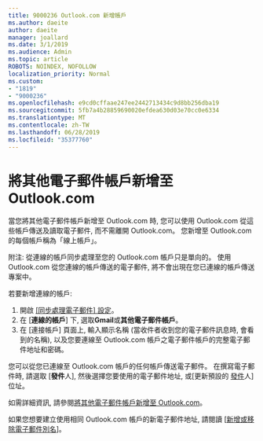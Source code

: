 ```yaml
---
title: 9000236 Outlook.com 新增帳戶
ms.author: daeite
author: daeite
manager: joallard
ms.date: 3/1/2019
ms.audience: Admin
ms.topic: article
ROBOTS: NOINDEX, NOFOLLOW
localization_priority: Normal
ms.custom:
- "1819"
- "9000236"
ms.openlocfilehash: e9cd0cffaae247ee2442713434c9d8bb256dba19
ms.sourcegitcommit: 5fb7a4b28859690020efdea630d03e70cc0e6334
ms.translationtype: MT
ms.contentlocale: zh-TW
ms.lasthandoff: 06/28/2019
ms.locfileid: "35377760"
---
```

# <a name="add-your-other-email-accounts-to-outlookcom"></a>將其他電子郵件帳戶新增至 Outlook.com

當您將其他電子郵件帳戶新增至 Outlook.com 時, 您可以使用 Outlook.com 從這些帳戶傳送及讀取電子郵件, 而不需離開 Outlook.com。 您新增至 Outlook.com 的每個帳戶稱為「線上帳戶」。

附注: 從連線的帳戶同步處理至您的 Outlook.com 帳戶只是單向的。 使用 Outlook.com 從您連線的帳戶傳送的電子郵件, 將不會出現在您已連線的帳戶傳送專案中。

若要新增連線的帳戶:

1. 開啟 [[同步處理電子郵件] 設定](https://go.microsoft.com/fwlink/?linkid=875264)。
2. 在 [**連線的帳戶**] 下, 選取**Gmail**或**其他電子郵件帳戶**。
3. 在 [連接帳戶] 頁面上, 輸入顯示名稱 (當收件者收到您的電子郵件訊息時, 會看到的名稱), 以及您要連線至 Outlook.com 帳戶之電子郵件帳戶的完整電子郵件地址和密碼。

您可以從您已連線至 Outlook.com 帳戶的任何帳戶傳送電子郵件。 在撰寫電子郵件時, 請選取 [**發件**人], 然後選擇您要使用的電子郵件地址, 或[更新預設的 [發件](https://go.microsoft.com/fwlink/?linkid=875264)人] 位址。

如需詳細資訊, 請參閱[將其他電子郵件帳戶新增至 Outlook.com](https://support.office.com/article/c5224df4-5885-4e79-91ba-523aa743f0ba)。

如果您想要建立使用相同 Outlook.com 帳戶的新電子郵件地址, 請閱讀 [[新增或移除電子郵件別名](https://support.office.com/article/459b1989-356d-40fa-a689-8f285b13f1f2)]。